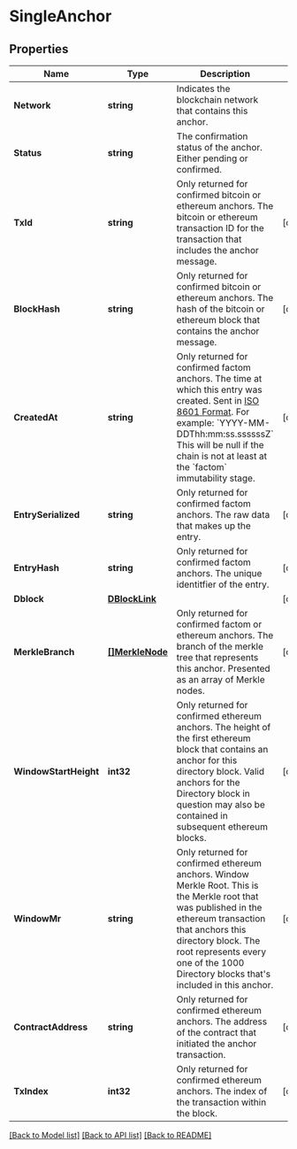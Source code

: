 # SingleAnchor

## Properties
Name | Type | Description | Notes
------------ | ------------- | ------------- | -------------
**Network** | **string** | Indicates the blockchain network that contains this anchor. | 
**Status** | **string** | The confirmation status of the anchor. Either pending or confirmed. | 
**TxId** | **string** | Only returned for confirmed bitcoin or ethereum anchors. The bitcoin or ethereum transaction ID for the transaction that includes the anchor message. | [optional] 
**BlockHash** | **string** | Only returned for confirmed bitcoin or ethereum anchors. The hash of the bitcoin or ethereum block that contains the anchor message. | [optional] 
**CreatedAt** | **string** | Only returned for confirmed factom anchors. The time at which this entry was created. Sent in [ISO 8601 Format](https://en.wikipedia.org/wiki/ISO_8601). For example: &#x60;YYYY-MM-DDThh:mm:ss.ssssssZ&#x60; This will be null if the chain is not at least at the &#x60;factom&#x60; immutability stage. | [optional] 
**EntrySerialized** | **string** | Only returned for confirmed factom anchors. The raw data that makes up the entry. | [optional] 
**EntryHash** | **string** | Only returned for confirmed factom anchors. The unique identitfier of the entry. | [optional] 
**Dblock** | [**DBlockLink**](DBlockLink.md) |  | [optional] 
**MerkleBranch** | [**[]MerkleNode**](MerkleNode.md) | Only returned for confirmed factom or ethereum anchors. The branch of the merkle tree that represents this anchor. Presented as an array of Merkle nodes. | [optional] 
**WindowStartHeight** | **int32** | Only returned for confirmed ethereum anchors. The height of the first ethereum block that contains an anchor for this directory block. Valid anchors for the Directory block in question may also be contained in subsequent ethereum blocks. | [optional] 
**WindowMr** | **string** | Only returned for confirmed ethereum anchors. Window Merkle Root. This is the Merkle root that was published in the ethereum transaction that anchors this directory block. The root represents every one of the 1000 Directory blocks that&#39;s included in this anchor. | [optional] 
**ContractAddress** | **string** | Only returned for confirmed ethereum anchors. The address of the contract that initiated the anchor transaction. | [optional] 
**TxIndex** | **int32** | Only returned for confirmed ethereum anchors. The index of the transaction within the block. | [optional] 

[[Back to Model list]](../README.md#documentation-for-models) [[Back to API list]](../README.md#documentation-for-api-endpoints) [[Back to README]](../README.md)


